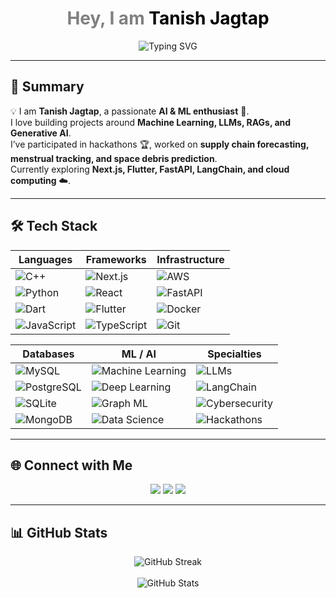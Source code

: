 <!-- Intro with Typing Animation -->
<h1 align="center">
  <span style="color:grey">Hey, I am</span> 
  <span style="color:black">Tanish Jagtap</span>
</h1>

<p align="center">
  <img src="https://readme-typing-svg.herokuapp.com?font=Fira+Code&pause=1000&color=808080&center=true&vCenter=true&width=435&lines=Hey%2C+I+am+Tanish+Jagtap" alt="Typing SVG" />
</p>

---

## 🌟 Summary  

💡 I am **Tanish Jagtap**, a passionate **AI & ML enthusiast** 🚀.  
I love building projects around **Machine Learning, LLMs, RAGs, and Generative AI**.  
I’ve participated in hackathons 🏆, worked on **supply chain forecasting, menstrual tracking, and space debris prediction**.  
Currently exploring **Next.js, Flutter, FastAPI, LangChain, and cloud computing** ☁️.  

---

## 🛠️ Tech Stack  

| **Languages** | **Frameworks** | **Infrastructure** |
|---------------|----------------|---------------------|
| ![C++](https://img.shields.io/badge/-C++-00599C?logo=c%2b%2b&logoColor=white) | ![Next.js](https://img.shields.io/badge/-Next.js-000000?logo=nextdotjs&logoColor=white) | ![AWS](https://img.shields.io/badge/-AWS-232F3E?logo=amazonaws&logoColor=white) |
| ![Python](https://img.shields.io/badge/-Python-3776AB?logo=python&logoColor=white) | ![React](https://img.shields.io/badge/-React-61DAFB?logo=react&logoColor=black) | ![FastAPI](https://img.shields.io/badge/-FastAPI-009688?logo=fastapi&logoColor=white) |
| ![Dart](https://img.shields.io/badge/-Dart-0175C2?logo=dart&logoColor=white) | ![Flutter](https://img.shields.io/badge/-Flutter-02569B?logo=flutter&logoColor=white) | ![Docker](https://img.shields.io/badge/-Docker-2496ED?logo=docker&logoColor=white) |
| ![JavaScript](https://img.shields.io/badge/-JavaScript-F7DF1E?logo=javascript&logoColor=black) | ![TypeScript](https://img.shields.io/badge/-TypeScript-3178C6?logo=typescript&logoColor=white) | ![Git](https://img.shields.io/badge/-Git-F05032?logo=git&logoColor=white) |

| **Databases** | **ML / AI** | **Specialties** |
|---------------|-------------|-----------------|
| ![MySQL](https://img.shields.io/badge/-MySQL-4479A1?logo=mysql&logoColor=white) | ![Machine Learning](https://img.shields.io/badge/-Machine%20Learning-102230?logo=tensorflow&logoColor=FF6F00) | ![LLMs](https://img.shields.io/badge/-LLMs-000000?logo=openai&logoColor=white) |
| ![PostgreSQL](https://img.shields.io/badge/-PostgreSQL-336791?logo=postgresql&logoColor=white) | ![Deep Learning](https://img.shields.io/badge/-Deep%20Learning-000000?logo=pytorch&logoColor=EE4C2C) | ![LangChain](https://img.shields.io/badge/-LangChain-0E1117?logo=chainlink&logoColor=white) |
| ![SQLite](https://img.shields.io/badge/-SQLite-003B57?logo=sqlite&logoColor=white) | ![Graph ML](https://img.shields.io/badge/-Graph%20ML-4285F4?logo=neo4j&logoColor=white) | ![Cybersecurity](https://img.shields.io/badge/-Cybersecurity-2E3440?logo=protonvpn&logoColor=white) |
| ![MongoDB](https://img.shields.io/badge/-MongoDB-47A248?logo=mongodb&logoColor=white) | ![Data Science](https://img.shields.io/badge/-Data%20Science-2C3E50?logo=scikitlearn&logoColor=F7931E) | ![Hackathons](https://img.shields.io/badge/-Hackathons-000000?logo=devpost&logoColor=blue) |

---

## 🌐 Connect with Me  

<p align="center">
  <a href="https://github.com/TanishJagtap"><img src="https://img.shields.io/badge/-GitHub-181717?logo=github&logoColor=white" /></a>
  <a href="https://www.linkedin.com/in/tanishjagtap"><img src="https://img.shields.io/badge/-LinkedIn-0A66C2?logo=linkedin&logoColor=white" /></a>
  <a href="https://leetcode.com/"><img src="https://img.shields.io/badge/-LeetCode-FFA116?logo=leetcode&logoColor=black" /></a>
</p>

---

## 📊 GitHub Stats  

<p align="center">
  <img src="https://github-readme-streak-stats.herokuapp.com/?user=TanishJagtap&theme=dark&hide_border=true" alt="GitHub Streak" />
  <br><br>
  <img src="https://github-readme-stats.vercel.app/api?username=TanishJagtap&show_icons=true&theme=dark&hide_border=true" alt="GitHub Stats" />
</p>

